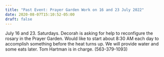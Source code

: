 ```yaml
---
title: "Past Event: Prayer Garden Work on 16 and 23 July 2022"
date: 2020-08-07T15:10:52-05:00
draft: false
---
```

July 16 and 23. Saturdays. Decorah is asking for help to reconfigure the rosary in the Prayer Garden. 
Would like to start about 8:30 AM each day to accomplish something before the heat turns up. We will provide water and some eats later. Tom Hartman is in charge. (563-379-1093)
<!--more-->